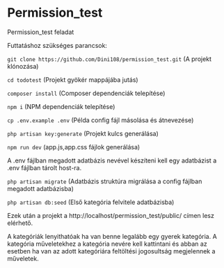 # Permission_test
Permission_test feladat

Futtatáshoz szükséges parancsok:

`git clone https://github.com/Dini108/permission_test.git`
(A projekt klónozása)

`cd todotest`
(Projekt gyökér mappájába jutás)

`composer install`
(Composer dependenciák telepítése)

`npm i`
(NPM dependenciák telepítése)

`cp .env.example .env`
(Példa config fájl másolása és átnevezése)

`php artisan key:generate`
(Projekt kulcs generálása)

`npm run dev`
(app.js,app.css fájlok generálása)

A .env fájlban megadott adatbázis nevével készíteni kell egy adatbázist a .env fájlban tárolt host-ra.

`php artisan migrate`
(Adatbázis struktúra migrálása a config fájlban megadott adatbázisba)

`php artisan db:seed`
(Első kategória felvitele adatbázisba)

Ezek után a projekt a http://localhost/permission_test/public/ címen lesz elérhető.

A kategóriák lenyithatóak ha van benne legalább egy gyerek kategória.
A kategória műveletekhez a kategória nevére kell kattintani és abban az esetben ha van az adott kategóriára feltöltési jogosultság megjelennek a műveletek.
